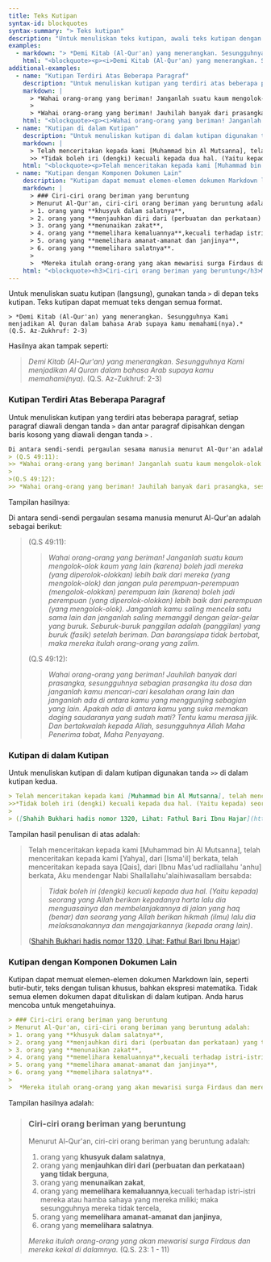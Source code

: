 ```yaml
---
title: Teks Kutipan
syntax-id: blockquotes
syntax-summary: "> Teks kutipan"
description: "Untuk menuliskan teks kutipan, awali teks kutipan dengan tanda `>` dan pisahkan dengan spasi."
examples:
  - markdown: "> *Demi Kitab (Al-Qur'an) yang menerangkan. Sesungguhnya Kami menjadikan Al Quran dalam bahasa Arab supaya kamu memahami(nya).*  (Q.S. Az-Zukhruf: 2-3)"
    html: "<blockquote><p><i>Demi Kitab (Al-Qur'an) yang menerangkan. Sesungguhnya Kami menjadikan Al Quran dalam bahasa Arab supaya kamu memahami(nya)</i>. (Q.S. Az-Zukhruf: 2-3)</p></blockquote>"
additional-examples:
  - name: "Kutipan Terdiri Atas Beberapa Paragraf"
    description: "Untuk menuliskan kutipan yang terdiri atas beberapa paragraf, setiap paragraf diawali dengan tanda `>` dan antar paragraf dipisahkan dengan baris kosong yang diawali dengan tanda `>`."
    markdown: |
      > *Wahai orang-orang yang beriman! Janganlah suatu kaum mengolok-olok kaum yang lain (karena) boleh jadi mereka (yang diperolok-olokkan) lebih baik dari mereka (yang mengolok-olok) dan jangan pula perempuan-perempuan (mengolok-olokkan) perempuan lain (karena) boleh jadi perempuan (yang diperolok-olokkan) lebih baik dari perempuan (yang mengolok-olok). Janganlah kamu saling mencela satu sama lain dan janganlah saling memanggil dengan gelar-gelar yang buruk. Seburuk-buruk panggilan adalah (panggilan) yang buruk (fasik) setelah beriman. Dan barangsiapa tidak bertobat, maka mereka itulah orang-orang yang zalim.*  (Q.S 49:11)
      >
      > *Wahai orang-orang yang beriman! Jauhilah banyak dari prasangka, sesungguhnya sebagian prasangka itu dosa dan janganlah kamu mencari-cari kesalahan orang lain dan janganlah ada di antara kamu yang menggunjing sebagian yang lain. Apakah ada di antara kamu yang suka memakan daging saudaranya yang sudah mati? Tentu kamu merasa jijik. Dan bertakwalah kepada Allah, sesungguhnya Allah Maha Penerima tobat, Maha Penyayang.* (Q.S 49:12)
    html: "<blockquote><p><i>Wahai orang-orang yang beriman! Janganlah suatu kaum mengolok-olok kaum yang lain (karena) boleh jadi mereka (yang diperolok-olokkan) lebih baik dari mereka (yang mengolok-olok) dan jangan pula perempuan-perempuan (mengolok-olokkan) perempuan lain (karena) boleh jadi perempuan (yang diperolok-olokkan) lebih baik dari perempuan (yang mengolok-olok). Janganlah kamu saling mencela satu sama lain dan janganlah saling memanggil dengan gelar-gelar yang buruk. Seburuk-buruk panggilan adalah (panggilan) yang buruk (fasik) setelah beriman. Dan barangsiapa tidak bertobat, maka mereka itulah orang-orang yang zalim.  (Q.S 49:11)</i></p><p><i>Wahai orang-orang yang beriman! Jauhilah banyak dari prasangka, sesungguhnya sebagian prasangka itu dosa dan janganlah kamu mencari-cari kesalahan orang lain dan janganlah ada di antara kamu yang menggunjing sebagian yang lain. Apakah ada di antara kamu yang suka memakan daging saudaranya yang sudah mati? Tentu kamu merasa jijik. Dan bertakwalah kepada Allah, sesungguhnya Allah Maha Penerima tobat, Maha Penyayang. (Q.S 49:12)</i></p></blockquote>"
  - name: "Kutipan di dalam Kutipan"
    description: "Untuk menuliskan kutipan di dalam kutipan digunakan tanda `>>` di dalam kutipan kedua."
    markdown: |
      > Telah menceritakan kepada kami [Muhammad bin Al Mutsanna], telah menceritakan kepada kami [Yahya], dari [Isma'il] berkata, telah menceritakan kepada saya [Qais], dari [Ibnu Mas'ud radliallahu 'anhu] berkata, Aku mendengar Nabi Shallallahu'alaihiwasallam bersabda: 
      >> *Tidak boleh iri (dengki) kecuali kepada dua hal. (Yaitu kepada) seorang yang Allah berikan kepadanya harta lalu dia menguasainya dan membelanjakannya di jalan yang haq (benar) dan seorang yang Allah berikan hikmah (ilmu) lalu dia melaksanakannya dan mengajarkannya (kepada orang lain)*. 
    html: "<blockquote><p>Telah menceritakan kepada kami [Muhammad bin Al Mutsanna], telah menceritakan kepada kami [Yahya], dari [Isma'il] berkata, telah menceritakan kepada saya [Qais], dari [Ibnu Mas'ud radliallahu 'anhu] berkata, Aku mendengar Nabi Shallallahu'alaihiwasallam bersabda: </p><blockquote><p><i>Tidak boleh iri (dengki) kecuali kepada dua hal. (Yaitu kepada) seorang yang Allah berikan kepadanya harta lalu dia menguasainya dan membelanjakannya di jalan yang haq (benar) dan seorang yang Allah berikan hikmah (ilmu) lalu dia melaksanakannya dan mengajarkannya (kepada orang lain).</i></p></blockquote></blockquote>"
  - name: "Kutipan dengan Komponen Dokumen Lain"
    description: "Kutipan dapat memuat elemen-elemen dokumen Markdown lain, seperti butir-butir, teks dengan tulisan khusus, bahkan ekspresi matematika. Tidak semua elemen dokumen dapat dituliskan di dalam kutipan. Anda harus mencoba untuk mengetahuinya."
    markdown: |
      > ### Ciri-ciri orang beriman yang beruntung
      > Menurut Al-Qur'an, ciri-ciri orang beriman yang beruntung adalah:
      > 1. orang yang **khusyuk dalam salatnya**,
      > 2. orang yang **menjauhkan diri dari (perbuatan dan perkataan) yang tidak berguna**,
      > 3. orang yang **menunaikan zakat**,
      > 4. orang yang **memelihara kemaluannya**,kecuali terhadap istri-istri mereka atau hamba sahaya yang mereka miliki; maka sesungguhnya mereka tidak tercela,
      > 5. orang yang **memelihara amanat-amanat dan janjinya**,
      > 6. orang yang **memelihara salatnya**.
      >
      >  *Mereka itulah orang-orang yang akan mewarisi surga Firdaus dan mereka kekal di dalamnya.* (Q.S. 23: 1 - 11)
    html: "<blockquote><h3>Ciri-ciri orang beriman yang beruntung</h3>Menurut Al-Qur'an, ciri-ciri orang beriman yang beruntung adalah:<ol><li>orang yang <b>khusyuk dalam salatnya</b></li>,<li>orang yang <b>menjauhkan diri dari (perbuatan dan perkataan) yang tidak berguna</b>,</li><li><orang yang <b>menunaikan zakat</b>,/li><li>orang yang <b>memelihara kemaluannya</b>,kecuali terhadap istri-istri mereka atau hamba sahaya yang mereka miliki; maka sesungguhnya mereka tidak tercela</li>,<li>orang yang <b>memelihara amanat-amanat dan janjinya</b></li>,<li>orang yang <b>memelihara salatnya</b></li>.</ol><p><i>Mereka itulah orang-orang yang akan mewarisi surga Firdaus dan mereka kekal di dalamnya</i>. (Q.S. 23: 1 - 11)</p></blockquote>"
---
```


Untuk menuliskan suatu kutipan (langsung), gunakan tanda `>`  di depan teks kutipan. Teks kutipan dapat memuat teks dengan semua format. 

```
> *Demi Kitab (Al-Qur'an) yang menerangkan. Sesungguhnya Kami menjadikan Al Quran dalam bahasa Arab supaya kamu memahami(nya).* (Q.S. Az-Zukhruf: 2-3)
```

Hasilnya akan tampak seperti:

> *Demi Kitab (Al-Qur'an) yang menerangkan. Sesungguhnya Kami menjadikan Al Quran dalam bahasa Arab supaya kamu memahami(nya).*  (Q.S. Az-Zukhruf: 2-3)

### Kutipan Terdiri Atas Beberapa Paragraf

Untuk menuliskan kutipan yang terdiri atas beberapa paragraf, setiap paragraf diawali dengan tanda `>` dan antar paragraf dipisahkan dengan baris kosong yang diawali dengan tanda `>` .

```markdown
Di antara sendi-sendi pergaulan sesama manusia menurut Al-Qur'an adalah sebagai berikut:
> (Q.S 49:11):
>> *Wahai orang-orang yang beriman! Janganlah suatu kaum mengolok-olok kaum yang lain (karena) boleh jadi mereka (yang diperolok-olokkan) lebih baik dari mereka (yang mengolok-olok) dan jangan pula perempuan-perempuan (mengolok-olokkan) perempuan lain (karena) boleh jadi perempuan (yang diperolok-olokkan) lebih baik dari perempuan (yang mengolok-olok). Janganlah kamu saling mencela satu sama lain dan janganlah saling memanggil dengan gelar-gelar yang buruk. Seburuk-buruk panggilan adalah (panggilan) yang buruk (fasik) setelah beriman. Dan barangsiapa tidak bertobat, maka mereka itulah orang-orang yang zalim.*  
>
>(Q.S 49:12):
>> *Wahai orang-orang yang beriman! Jauhilah banyak dari prasangka, sesungguhnya sebagian prasangka itu dosa dan janganlah kamu mencari-cari kesalahan orang lain dan janganlah ada di antara kamu yang menggunjing sebagian yang lain. Apakah ada di antara kamu yang suka memakan daging saudaranya yang sudah mati? Tentu kamu merasa jijik. Dan bertakwalah kepada Allah, sesungguhnya Allah Maha Penerima tobat, Maha Penyayang.* 
```

Tampilan hasilnya:

Di antara sendi-sendi pergaulan sesama manusia menurut Al-Qur'an adalah sebagai berikut:
> (Q.S 49:11):
> > *Wahai orang-orang yang beriman! Janganlah suatu kaum mengolok-olok kaum yang lain (karena) boleh jadi mereka (yang diperolok-olokkan) lebih baik dari mereka (yang mengolok-olok) dan jangan pula perempuan-perempuan (mengolok-olokkan) perempuan lain (karena) boleh jadi perempuan (yang diperolok-olokkan) lebih baik dari perempuan (yang mengolok-olok). Janganlah kamu saling mencela satu sama lain dan janganlah saling memanggil dengan gelar-gelar yang buruk. Seburuk-buruk panggilan adalah (panggilan) yang buruk (fasik) setelah beriman. Dan barangsiapa tidak bertobat, maka mereka itulah orang-orang yang zalim.*  
>
> (Q.S 49:12):
>
> > *Wahai orang-orang yang beriman! Jauhilah banyak dari prasangka, sesungguhnya sebagian prasangka itu dosa dan janganlah kamu mencari-cari kesalahan orang lain dan janganlah ada di antara kamu yang menggunjing sebagian yang lain. Apakah ada di antara kamu yang suka memakan daging saudaranya yang sudah mati? Tentu kamu merasa jijik. Dan bertakwalah kepada Allah, sesungguhnya Allah Maha Penerima tobat, Maha Penyayang.* 

### Kutipan di dalam Kutipan

Untuk menuliskan kutipan di dalam kutipan digunakan tanda `>>` di dalam kutipan kedua.

```markdown
> Telah menceritakan kepada kami [Muhammad bin Al Mutsanna], telah menceritakan kepada kami [Yahya], dari [Isma'il] berkata, telah menceritakan kepada saya [Qais], dari [Ibnu Mas'ud radliallahu 'anhu] berkata, Aku mendengar Nabi Shallallahu'alaihiwasallam bersabda: 
>>*Tidak boleh iri (dengki) kecuali kepada dua hal. (Yaitu kepada) seorang yang Allah berikan kepadanya harta lalu dia menguasainya dan membelanjakannya di jalan yang haq (benar) dan seorang yang Allah berikan hikmah (ilmu) lalu dia melaksanakannya dan mengajarkannya (kepada orang lain)*. 
>
> ([Shahih Bukhari hadis nomor 1320, Lihat: Fathul Bari Ibnu Hajar](https://carihadis.com/Shahih_Bukhari/=ilmu))
```

Tampilan hasil penulisan di atas adalah:

> Telah menceritakan kepada kami [Muhammad bin Al Mutsanna], telah menceritakan kepada kami [Yahya], dari [Isma'il] berkata, telah menceritakan kepada saya [Qais], dari [Ibnu Mas'ud radliallahu 'anhu] berkata, Aku mendengar Nabi Shallallahu'alaihiwasallam bersabda: 
>
> >*Tidak boleh iri (dengki) kecuali kepada dua hal. (Yaitu kepada) seorang yang Allah berikan kepadanya harta lalu dia menguasainya dan membelanjakannya di jalan yang haq (benar) dan seorang yang Allah berikan hikmah (ilmu) lalu dia melaksanakannya dan mengajarkannya (kepada orang lain)*. 
> 
> ([Shahih Bukhari hadis nomor 1320, Lihat: Fathul Bari Ibnu Hajar](https://carihadis.com/Shahih_Bukhari/=ilmu))

### Kutipan dengan Komponen Dokumen Lain

Kutipan dapat memuat elemen-elemen dokumen Markdown lain, seperti butir-butir, teks dengan tulisan khusus, bahkan ekspresi matematika. Tidak semua elemen dokumen dapat dituliskan di dalam kutipan. Anda harus mencoba untuk mengetahuinya.

```markdown
> ### Ciri-ciri orang beriman yang beruntung
> Menurut Al-Qur'an, ciri-ciri orang beriman yang beruntung adalah:
> 1. orang yang **khusyuk dalam salatnya**,
> 2. orang yang **menjauhkan diri dari (perbuatan dan perkataan) yang tidak berguna**,
> 3. orang yang **menunaikan zakat**,
> 4. orang yang **memelihara kemaluannya**,kecuali terhadap istri-istri mereka atau hamba sahaya yang mereka miliki; maka sesungguhnya mereka tidak tercela,
> 5. orang yang **memelihara amanat-amanat dan janjinya**,
> 6. orang yang **memelihara salatnya**.
>
>  *Mereka itulah orang-orang yang akan mewarisi surga Firdaus dan mereka kekal di dalamnya.* (Q.S. 23: 1 - 11)
```

Tampilan hasilnya adalah:

> ### Ciri-ciri orang beriman yang beruntung
>
> Menurut Al-Qur'an, ciri-ciri orang beriman yang beruntung adalah:
> 1. orang yang **khusyuk dalam salatnya**,
> 2. orang yang **menjauhkan diri dari (perbuatan dan perkataan) yang tidak berguna**,
> 3. orang yang **menunaikan zakat**,
> 4. orang yang **memelihara kemaluannya**,kecuali terhadap istri-istri mereka atau hamba sahaya yang mereka miliki; maka sesungguhnya mereka tidak tercela,
> 5. orang yang **memelihara amanat-amanat dan janjinya**,
> 6. orang yang **memelihara salatnya**.
>
>  *Mereka itulah orang-orang yang akan mewarisi surga Firdaus dan mereka kekal di dalamnya.* (Q.S. 23: 1 - 11)

